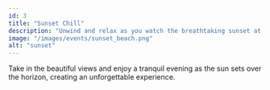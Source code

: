 ```yaml
---
id: 3
title: "Sunset Chill"
description: "Unwind and relax as you watch the breathtaking sunset at our beautiful beach venue."
image: "/images/events/sunset_beach.png"
alt: "sunset"
---
```


Take in the beautiful views and enjoy a tranquil evening as the sun sets over the horizon, creating an unforgettable experience.
